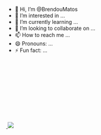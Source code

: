 - 👋 Hi, I’m @BrendouMatos
- 👀 I’m interested in ...
- 🌱 I’m currently learning ...
- 💞️ I’m looking to collaborate on ...
- 📫 How to reach me ...
- 😄 Pronouns: ...
- ⚡ Fun fact: ...

<div>
  <a href="https://github.com/BrendouMatos">
  <img height="180em" scr="![Anurag's GitHub stats](https://github-readme-stats.vercel.app/api?username=brendoumatos&theme=algolia&show_icons=true)"/>
  <img heitht="180em" src="https://github-readme-stats-vercel.app/api/top_langs/?username=brendoumatos&layout=compact&langs_count=16&theme=dracula"/>
</div>
